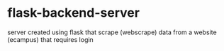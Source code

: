 # flask-backend-server
server created using flask that scrape (webscrape) data from a website (ecampus) that requires login
